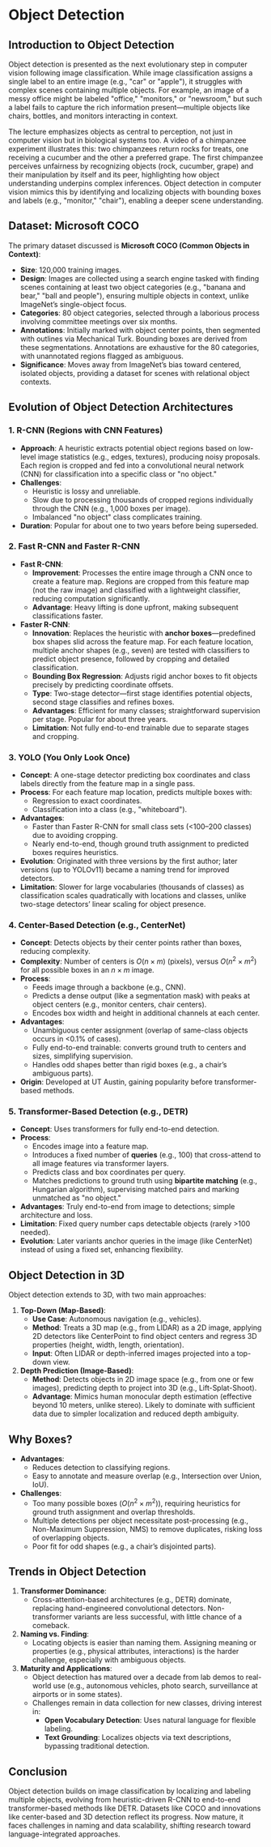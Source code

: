 # Object Detection

## Introduction to Object Detection
Object detection is presented as the next evolutionary step in computer vision following image classification. While image classification assigns a single label to an entire image (e.g., "car" or "apple"), it struggles with complex scenes containing multiple objects. For example, an image of a messy office might be labeled "office," "monitors," or "newsroom," but such a label fails to capture the rich information present—multiple objects like chairs, bottles, and monitors interacting in context.

The lecture emphasizes objects as central to perception, not just in computer vision but in biological systems too. A video of a chimpanzee experiment illustrates this: two chimpanzees return rocks for treats, one receiving a cucumber and the other a preferred grape. The first chimpanzee perceives unfairness by recognizing objects (rock, cucumber, grape) and their manipulation by itself and its peer, highlighting how object understanding underpins complex inferences. Object detection in computer vision mimics this by identifying and localizing objects with bounding boxes and labels (e.g., "monitor," "chair"), enabling a deeper scene understanding.

## Dataset: Microsoft COCO
The primary dataset discussed is **Microsoft COCO (Common Objects in Context)**:
- **Size**: 120,000 training images.
- **Design**: Images are collected using a search engine tasked with finding scenes containing at least two object categories (e.g., "banana and bear," "ball and people"), ensuring multiple objects in context, unlike ImageNet’s single-object focus.
- **Categories**: 80 object categories, selected through a laborious process involving committee meetings over six months.
- **Annotations**: Initially marked with object center points, then segmented with outlines via Mechanical Turk. Bounding boxes are derived from these segmentations. Annotations are exhaustive for the 80 categories, with unannotated regions flagged as ambiguous.
- **Significance**: Moves away from ImageNet’s bias toward centered, isolated objects, providing a dataset for scenes with relational object contexts.

## Evolution of Object Detection Architectures

### 1. R-CNN (Regions with CNN Features)
- **Approach**: A heuristic extracts potential object regions based on low-level image statistics (e.g., edges, textures), producing noisy proposals. Each region is cropped and fed into a convolutional neural network (CNN) for classification into a specific class or "no object."
- **Challenges**:
  - Heuristic is lossy and unreliable.
  - Slow due to processing thousands of cropped regions individually through the CNN (e.g., 1,000 boxes per image).
  - Imbalanced "no object" class complicates training.
- **Duration**: Popular for about one to two years before being superseded.

### 2. Fast R-CNN and Faster R-CNN
- **Fast R-CNN**:
  - **Improvement**: Processes the entire image through a CNN once to create a feature map. Regions are cropped from this feature map (not the raw image) and classified with a lightweight classifier, reducing computation significantly.
  - **Advantage**: Heavy lifting is done upfront, making subsequent classifications faster.
- **Faster R-CNN**:
  - **Innovation**: Replaces the heuristic with **anchor boxes**—predefined box shapes slid across the feature map. For each feature location, multiple anchor shapes (e.g., seven) are tested with classifiers to predict object presence, followed by cropping and detailed classification.
  - **Bounding Box Regression**: Adjusts rigid anchor boxes to fit objects precisely by predicting coordinate offsets.
  - **Type**: Two-stage detector—first stage identifies potential objects, second stage classifies and refines boxes.
  - **Advantages**: Efficient for many classes; straightforward supervision per stage. Popular for about three years.
  - **Limitation**: Not fully end-to-end trainable due to separate stages and cropping.

### 3. YOLO (You Only Look Once)
- **Concept**: A one-stage detector predicting box coordinates and class labels directly from the feature map in a single pass.
- **Process**: For each feature map location, predicts multiple boxes with:
  - Regression to exact coordinates.
  - Classification into a class (e.g., "whiteboard").
- **Advantages**:
  - Faster than Faster R-CNN for small class sets (<100–200 classes) due to avoiding cropping.
  - Nearly end-to-end, though ground truth assignment to predicted boxes requires heuristics.
- **Evolution**: Originated with three versions by the first author; later versions (up to YOLOv11) became a naming trend for improved detectors.
- **Limitation**: Slower for large vocabularies (thousands of classes) as classification scales quadratically with locations and classes, unlike two-stage detectors’ linear scaling for object presence.

### 4. Center-Based Detection (e.g., CenterNet)
- **Concept**: Detects objects by their center points rather than boxes, reducing complexity.
- **Complexity**: Number of centers is $O(n \times m)$ (pixels), versus $O(n^2 \times m^2)$ for all possible boxes in an $n \times m$ image.
- **Process**:
  - Feeds image through a backbone (e.g., CNN).
  - Predicts a dense output (like a segmentation mask) with peaks at object centers (e.g., monitor centers, chair centers).
  - Encodes box width and height in additional channels at each center.
- **Advantages**:
  - Unambiguous center assignment (overlap of same-class objects occurs in <0.1% of cases).
  - Fully end-to-end trainable: converts ground truth to centers and sizes, simplifying supervision.
  - Handles odd shapes better than rigid boxes (e.g., a chair’s ambiguous parts).
- **Origin**: Developed at UT Austin, gaining popularity before transformer-based methods.

### 5. Transformer-Based Detection (e.g., DETR)
- **Concept**: Uses transformers for fully end-to-end detection.
- **Process**:
  - Encodes image into a feature map.
  - Introduces a fixed number of **queries** (e.g., 100) that cross-attend to all image features via transformer layers.
  - Predicts class and box coordinates per query.
  - Matches predictions to ground truth using **bipartite matching** (e.g., Hungarian algorithm), supervising matched pairs and marking unmatched as "no object."
- **Advantages**: Truly end-to-end from image to detections; simple architecture and loss.
- **Limitation**: Fixed query number caps detectable objects (rarely >100 needed).
- **Evolution**: Later variants anchor queries in the image (like CenterNet) instead of using a fixed set, enhancing flexibility.

## Object Detection in 3D
Object detection extends to 3D, with two main approaches:
1. **Top-Down (Map-Based)**:
   - **Use Case**: Autonomous navigation (e.g., vehicles).
   - **Method**: Treats a 3D map (e.g., from LIDAR) as a 2D image, applying 2D detectors like CenterPoint to find object centers and regress 3D properties (height, width, length, orientation).
   - **Input**: Often LIDAR or depth-inferred images projected into a top-down view.
2. **Depth Prediction (Image-Based)**:
   - **Method**: Detects objects in 2D image space (e.g., from one or few images), predicting depth to project into 3D (e.g., Lift-Splat-Shoot).
   - **Advantage**: Mimics human monocular depth estimation (effective beyond 10 meters, unlike stereo). Likely to dominate with sufficient data due to simpler localization and reduced depth ambiguity.

## Why Boxes?
- **Advantages**:
  - Reduces detection to classifying regions.
  - Easy to annotate and measure overlap (e.g., Intersection over Union, IoU).
- **Challenges**:
  - Too many possible boxes ($O(n^2 \times m^2)$), requiring heuristics for ground truth assignment and overlap thresholds.
  - Multiple detections per object necessitate post-processing (e.g., Non-Maximum Suppression, NMS) to remove duplicates, risking loss of overlapping objects.
  - Poor fit for odd shapes (e.g., a chair’s disjointed parts).

## Trends in Object Detection
1. **Transformer Dominance**:
   - Cross-attention-based architectures (e.g., DETR) dominate, replacing hand-engineered convolutional detectors. Non-transformer variants are less successful, with little chance of a comeback.
2. **Naming vs. Finding**:
   - Locating objects is easier than naming them. Assigning meaning or properties (e.g., physical attributes, interactions) is the harder challenge, especially with ambiguous objects.
3. **Maturity and Applications**:
   - Object detection has matured over a decade from lab demos to real-world use (e.g., autonomous vehicles, photo search, surveillance at airports or in some states).
   - Challenges remain in data collection for new classes, driving interest in:
     - **Open Vocabulary Detection**: Uses natural language for flexible labeling.
     - **Text Grounding**: Localizes objects via text descriptions, bypassing traditional detection.

## Conclusion
Object detection builds on image classification by localizing and labeling multiple objects, evolving from heuristic-driven R-CNN to end-to-end transformer-based methods like DETR. Datasets like COCO and innovations like center-based and 3D detection reflect its progress. Now mature, it faces challenges in naming and data scalability, shifting research toward language-integrated approaches.